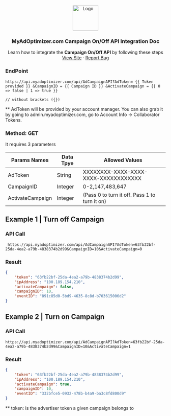 <p align="center">
  <a href="https://myadoptimizer.com/">
    <img src="https://myadoptimizer.com/img/logo-blk.svg" alt="Logo" height="80">
  </a>
  <h3 align="center">MyAdOptimizer.com Campaign On/Off API Integration Doc </h3>
  <p align="center">
    Learn how to integrate the <strong> Campaign On/Off API</strong> by following these steps
    <br />
    <a href="https://myadoptimizer.com">View Site</a>
    ·
    <a href="https://myadoptimizer.com/contact">Report Bug</a>
  </p>
</p>


### EndPoint

```
https://api.myadoptimizer.com/api/AdCampaignAPI?AdToken= {{ Token provided }} &CampaignID = {{ Campaign ID }} &ActivateCampaign = {{ 0 => false | 1 => true }}

// without brackets ({})
```

\*\* AdToken will be provided by your account manager. You can also grab it by going to admin.myadoptimizer.com, go to Account Info -> Collaborator Tokens.

### Method: GET

It requires 3 parameters

<table>
    <thead>
        <tr>
            <th>Params Names</th>
            <th>Data Tpye</th>
            <th>Allowed Values</th>
        </tr>
    </thead>
    <tbody>
        <tr>
            <td> AdToken </td>
            <td> String </td>
            <td> XXXXXXXX-XXXX-XXXX-XXXX-XXXXXXXXXXXX </td>
        </tr>
        <tr>
            <td> CampaignID </td>
            <td> Integer </td>
            <td>  0-2,147,483,647</td>
        </tr>
        <tr>
            <td> ActivateCampaign </td>
            <td> Integer </td>
            <td> (Pass 0 to turn it off. Pass 1 to turn it on)  </td>
        </tr>
    </tbody>
</table>

## Example 1 | Turn off Campaign

### API Call

```
 https://api.myadoptimizer.com/api/AdCampaignAPI?AdToken=63fb22bf-25da-4ea2-a79b-4838374b2d99&CampaignID=10&ActivateCampaign=0

```

### Result

```JSON
{
	"token": "63fb22bf-25da-4ea2-a79b-4838374b2d99",
	"ipAddress": "100.189.154.210",
	"activateCampaign": false,
	"campaignID": 10,
	"eventID": "891c85d0-5bd9-4635-8c8d-b703615006d2"
}
```

## Example 2 | Turn on Campaign

### API Call

```
https://api.myadoptimizer.com/api/AdCampaignAPI?AdToken=63fb22bf-25da-4ea2-a79b-4838374b2d99&CampaignID=10&ActivateCampaign=1

```

### Result

```JSON
{
	"token": "63fb22bf-25da-4ea2-a79b-4838374b2d99",
	"ipAddress": "100.189.154.210",
	"activateCampaign": true,
	"campaignID": 10,
	"eventID": "332bfce5-0932-478b-b4a9-ba3c8fd800d9"
}
```

\*\* token: is the advertiser token a given campaign belongs to
